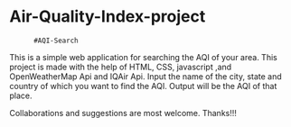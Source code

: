 # Air-Quality-Index-project 
          #AQI-Search
This is a simple web application for searching the AQI of your area.
This project is made with the help of HTML, CSS, javascript ,and OpenWeatherMap Api and IQAir Api. 
Input the name of the city, state and country of which you want to find the AQI. Output will be the AQI of that place.

Collaborations and suggestions are most welcome.
Thanks!!!
